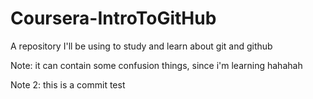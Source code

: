 # Coursera-IntroToGitHub
A repository I'll be using to study and learn about git and github

Note: it can contain some confusion things, since i'm learning hahahah

Note 2: this is a commit test

